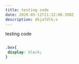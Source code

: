 ```yaml
---
title: testing code
date: 2020-05-11T21:12:08.350Z
description: dkjafdlk;s
---
```

testing code

``` css

.box{
 display: block;
}
```